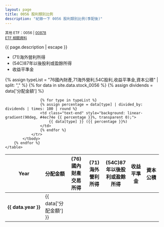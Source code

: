 ```yaml
---
layout: page
title: 0056 股利類別比例
description: "紀錄一下 0056 股利類別比例(季配後)"
---
```


<small>其他 ETF：0056 | [00878](00878)</small>  
<small>[ETF 相關資料](etf)</small>

{{ page.description | escape }}

- (71)海外營利所得
- (54C)87年以後股利或盈餘所得
- 收益平準金

<div class="table-responsive">
    <table>
        <thead>
            <tr class="text-center">
                <th scope="col" style="width: 15%; white-space: nowrap">Year</th>
                <th scope="col" style="width: 15%; white-space: nowrap">分配金額</th>
                <th scope="col" style="width: 14%;">(76)國內財產交易所得</th>
                <th scope="col" style="width: 14%;">(71)海外營利所得</th>
                <th scope="col" style="width: 14%;">(54C)87年以後股利或盈餘所得</th>
                <th scope="col" style="width: 14%;">收益平準金</th>
                <th scope="col" style="width: 14%;">資本公積</th>
            </tr>
        </thead>
        {% assign typeList = "76國內財產,71海外營利,54C股利,收益平準金,資本公積" | split: "," %}
        {% for data in site.data.stock_0056 %}
            <tbody>
                <tr>
                    <th scope="row" class="text-center" style="white-space: nowrap">{{ data.year }}</th>
                    <td class="text-end">{{ data['分配金額'] }}</td>
                    {% assign dividends = data['分配金額'] %}

                    {% for type in typeList %}
                    {% assign percentage = data[type] | divided_by: dividends | times: 100 | round %}
                    <td class="text-end" style="background: linear-gradient(90deg, #4ec74e {{ percentage }}%, transparent 0);">
                        {{ data[type] }} ({{ percentage }}%)
                    </td>
                    {% endfor %}
                </tr>
            </tbody>
        {% endfor %}
    </table>
</div>

